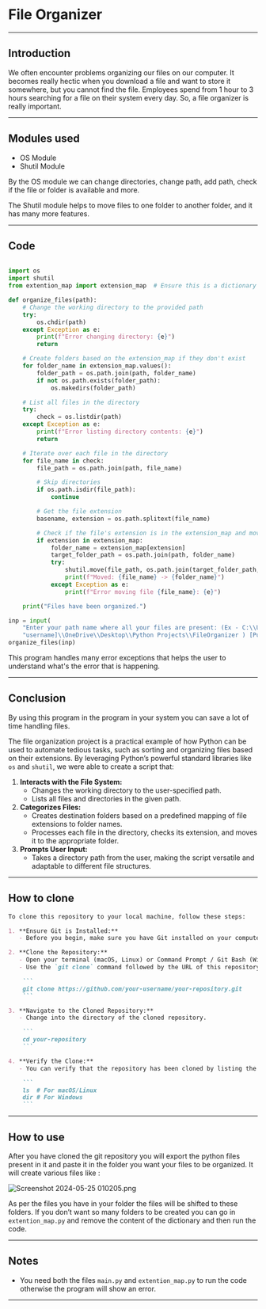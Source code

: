 # File Organizer

---

## Introduction

We often encounter problems organizing our files on our computer. It becomes really hectic when you download a file and want to store it somewhere, but you cannot find the file. Employees spend from 1 hour to 3 hours searching for a file on their system every day. So, a file organizer is really important.

---

## Modules used

- OS Module
- Shutil Module

By the OS module we can change directories, change path, add path, check if the file or folder is available and more. 

The Shutil module helps to move files to one folder to another folder, and it has many more features.

---

## Code

```python

import os
import shutil
from extention_map import extension_map  # Ensure this is a dictionary

def organize_files(path):
    # Change the working directory to the provided path
    try:
        os.chdir(path)
    except Exception as e:
        print(f"Error changing directory: {e}")
        return

    # Create folders based on the extension_map if they don't exist
    for folder_name in extension_map.values():
        folder_path = os.path.join(path, folder_name)
        if not os.path.exists(folder_path):
            os.makedirs(folder_path)

    # List all files in the directory
    try:
        check = os.listdir(path)
    except Exception as e:
        print(f"Error listing directory contents: {e}")
        return

    # Iterate over each file in the directory
    for file_name in check:
        file_path = os.path.join(path, file_name)

        # Skip directories
        if os.path.isdir(file_path):
            continue

        # Get the file extension
        basename, extension = os.path.splitext(file_name)

        # Check if the file's extension is in the extension_map and move it
        if extension in extension_map:
            folder_name = extension_map[extension]
            target_folder_path = os.path.join(path, folder_name)
            try:
                shutil.move(file_path, os.path.join(target_folder_path, file_name))
                print(f"Moved: {file_name} -> {folder_name}")
            except Exception as e:
                print(f"Error moving file {file_name}: {e}")

    print("Files have been organized.")

inp = input(
    "Enter your path name where all your files are present: (Ex - C:\\Users\\[Your "
    "username]\\OneDrive\\Desktop\\Python Projects\\FileOrganizer ) [Put double slash]: ")
organize_files(inp)

```

This program handles many error exceptions that helps the user to understand what's the error that is happening. 

---

## Conclusion

By using this program in the program in your system you can save a lot of time handling files.  

The file organization project is a practical example of how Python can be used to automate tedious tasks, such as sorting and organizing files based on their extensions. By leveraging Python’s powerful standard libraries like `os` and `shutil`, we were able to create a script that:

1. **Interacts with the File System:**
    - Changes the working directory to the user-specified path.
    - Lists all files and directories in the given path.
2. **Categorizes Files:**
    - Creates destination folders based on a predefined mapping of file extensions to folder names.
    - Processes each file in the directory, checks its extension, and moves it to the appropriate folder.
3. **Prompts User Input:**
    - Takes a directory path from the user, making the script versatile and adaptable to different file structures.

---

## How to clone

```markdown
To clone this repository to your local machine, follow these steps:

1. **Ensure Git is Installed:**
   - Before you begin, make sure you have Git installed on your computer. You can download Git from [git-scm.com](https://git-scm.com/).

2. **Clone the Repository:**
   - Open your terminal (macOS, Linux) or Command Prompt / Git Bash (Windows).
   - Use the `git clone` command followed by the URL of this repository.

    ```
    git clone https://github.com/your-username/your-repository.git
    ```

3. **Navigate to the Cloned Repository:**
   - Change into the directory of the cloned repository.

    ```
    cd your-repository
    ```

4. **Verify the Clone:**
   - You can verify that the repository has been cloned by listing the files in the directory.

    ```
    ls  # For macOS/Linux
    dir # For Windows
    ```
```

---

## How to use

After you have cloned the git repository you will export the python files present in it and paste it in the folder you want your files to be organized. It will create various files like :

 

![Screenshot 2024-05-25 010205.png](https://prod-files-secure.s3.us-west-2.amazonaws.com/e445e696-7e29-4fea-b39b-cf99155bbeb2/7e7dd32c-a4ca-4353-ae39-a4922bbd4916/Screenshot_2024-05-25_010205.png)

As per the files you have in your folder the files will be shifted to these folders. If you don’t want so many folders to be created you can go in `extention_map.py` and remove the content of the dictionary and then run the code.

---

## Notes

- You need both the files `main.py` and `extention_map.py` to run the code otherwise the program will show an error.

---